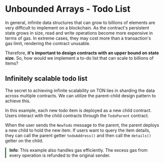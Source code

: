 # Unbounded Arrays - Todo List

In general, infinite data structures that can grow to billions of elements are very difficult to implement on a blockchain. As the contract's persistent state grows in size, read and write operations become more expensive in terms of gas. In extreme cases, they may cost more than a transaction's gas limit, rendering the contract unusable.

Therefore, **it's important to design contracts with an upper bound on state size.** So, how would we implement a to-do list that can scale to billions of items?

## Infinitely scalable todo list

The secret to achieving infinite scalability on TON lies in sharding the data across multiple contracts. We can utilize the parent-child design pattern to achieve this.

In this example, each new todo item is deployed as a new child contract. Users interact with the child contracts through the `TodoParent` contract.

When the user sends the `NewTodo` message to the parent, the parent deploys a new child to hold the new item. If users want to query the item details, they can call the parent getter `todoAddress()` and then call the `details()` getter on the child.

<div style="padding-left: 1em; margin: 1em 0; position: relative;">
    <div style="position: absolute; top: 0; bottom: 0%; left: 0; width: 3px; background-color: green;"></div>
    <strong>Info</strong>: This example also handles gas efficiently. The excess gas from every operation is refunded to the original sender.
</div>
